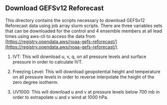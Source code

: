 ## Download GEFSv12 Reforecast

This directory contains the scripts necessary to download GEFSv12 Reforecast data using job array slurm scripts. There are three variables sets that can be downloaded for the control and 4 ensemble members at all lead times using aws-cli to access the data from [https://registry.opendata.aws/noaa-gefs-reforecast/](https://registry.opendata.aws/noaa-gefs-reforecast/).

1. IVT: This will download u, v, q, on all pressure levels and surface pressure in order to calculate IVT.

2. Freezing Level: This will download geopotential height and temperature on all pressure levels in order to reverse interpolate the height of the zero degree isotherm.

3. UV1000: This will download u and v at pressure levels below 700 mb in order to extrapolate u and v wind at 1000 hPa.